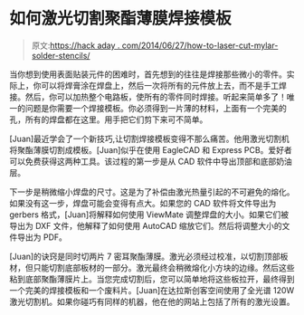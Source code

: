 # 如何激光切割聚酯薄膜焊接模板

> 原文:[https://hack aday . com/2014/06/27/how-to-laser-cut-mylar-solder-stencils/](https://hackaday.com/2014/06/27/how-to-laser-cut-mylar-solder-stencils/)

当你想到使用表面贴装元件的困难时，首先想到的往往是焊接那些微小的零件。实际上，你可以将焊膏涂在焊盘上，然后一次将所有的元件放上去，而不是手工焊接。然后，你可以加热整个电路板，使所有的零件同时焊接。听起来简单多了！唯一的问题是你需要一个焊接模板。你必须得到一片薄的材料，上面有一个完美的孔，所有的焊盘都在这里。用手把它们剪下来可不简单。

[Juan]最近学会了一个新技巧,让切割焊接模板变得不那么痛苦。他用激光切割机将聚酯薄膜切割成模板。[Juan]似乎在使用 EagleCAD 和 Express PCB。爱好者可以免费获得这两种工具。该过程的第一步是从 CAD 软件中导出顶部和底部奶油层。

下一步是稍微缩小焊盘的尺寸。这是为了补偿由激光热量引起的不可避免的熔化。如果没有这一步，焊盘可能会变得有点大。如果您的 CAD 软件将文件导出为 gerbers 格式，[Juan]将解释如何使用 ViewMate 调整焊盘的大小。如果它们被导出为 DXF 文件，他解释了如何使用 AutoCAD 缩放它们。然后将调整大小的文件导出为 PDF。

[Juan]的诀窍是同时切两片 7 密耳聚酯薄膜。激光必须经过校准，以切割顶部板材，但只能切割底部板材的一部分。激光最终会稍微熔化小方块的边缘。然后这些粘到底部聚酯薄膜片上。当您完成切割后，您可以简单地将这些板拉开，最终得到一个完美的焊接模板和一个废料片。[Juan]在达拉斯创客空间使用了全光谱 120W 激光切割机。如果你碰巧有同样的机器，他在他的网站上包括了所有的激光设置。